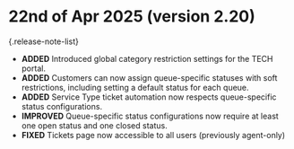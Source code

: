 # 22nd of Apr 2025 (version 2.20)

{.release-note-list}
- **ADDED** Introduced global category restriction settings for the TECH portal.
- **ADDED** Customers can now assign queue-specific statuses with soft restrictions, including setting a default status for each queue.
- **ADDED** Service Type ticket automation now respects queue-specific status configurations.
- **IMPROVED** Queue-specific status configurations now require at least one open status and one closed status.
- **FIXED** Tickets page now accessible to all users (previously agent-only)
